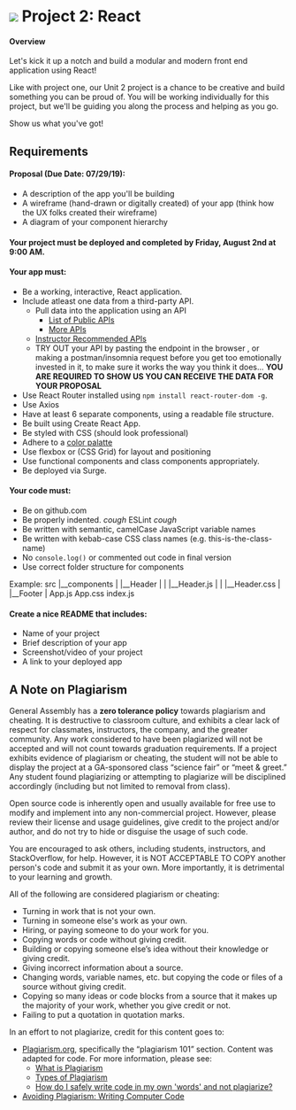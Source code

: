 # ![](https://ga-dash.s3.amazonaws.com/production/assets/logo-9f88ae6c9c3871690e33280fcf557f33.png) Project 2: React
#### Overview

Let's kick it up a notch and build a modular and modern front end application using React!

Like with project one, our Unit 2 project is a chance to be creative and build something you can be proud of. You will be working individually for this project, but we'll be guiding you along the process and helping as you go.

Show us what you've got!

## Requirements

#### Proposal (Due Date: 07/29/19):
- A description of the app you'll be building
- A wireframe (hand-drawn or digitally created) of your app (think how the UX folks created their wireframe)
- A diagram of your component hierarchy

#### Your project must be deployed and completed by **Friday, August 2nd at 9:00 AM**.

#### Your app must:
- Be a working, interactive, React application.
- Include atleast one data from a third-party API.
    - Pull data into the application using an API
        - [List of Public APIs](https://github.com/toddmotto/public-apis)
        - [More APIs](https://github.com/abhishekbanthia/Public-APIs)
	- [Instructor Recommended APIs](https://git.generalassemb.ly/sei-nyc-cicadas/apis)
    - TRY OUT your API by pasting the endpoint in the browser , or making a postman/insomnia request before you get too emotionally invested in it, to make sure it works the way you think it does... **YOU ARE REQUIRED TO SHOW US YOU CAN RECEIVE THE DATA FOR YOUR PROPOSAL**
- Use React Router installed using `npm install react-router-dom -g`.
- Use Axios
- Have at least 6 separate components, using a readable file structure.
- Be built using Create React App.
- Be styled with CSS (should look professional)
- Adhere to a [color palatte](https://mycolor.space)
- Use flexbox or (CSS Grid) for layout and positioning
- Use functional components and class components appropriately.
- Be deployed via Surge.

#### Your code must:
- Be on github.com
- Be properly indented. *cough* ESLint *cough*
- Be written with semantic, camelCase JavaScript variable names
- Be written with kebab-case CSS class names (e.g. this-is-the-class-name)
- No `console.log()` or commented out code in final version
- Use correct folder structure for components

Example:
src
|__components
|  |__Header
|  |  |__Header.js
|  |  |__Header.css
|  |__Footer
|
App.js
App.css
index.js

#### Create a nice README that includes:
- Name of your project
- Brief description of your app
- Screenshot/video of your project
- A link to your deployed app

## A Note on Plagiarism

General Assembly has a **zero tolerance policy** towards plagiarism and cheating. It is destructive to classroom culture, and exhibits a clear lack of respect for classmates, instructors, the company, and the greater community. Any work considered to have been plagiarized will not be accepted and will not count towards graduation requirements. If a project exhibits evidence of plagiarism or cheating, the student will not be able to display the project at a GA-sponsored class “science fair” or “meet & greet.” Any student found plagiarizing or attempting to plagiarize will be disciplined accordingly (including but not limited to removal from class).

Open source code is inherently open and usually available for free use to modify and implement into any non-commercial project. However, please review their license and usage guidelines, give credit to the project and/or author, and do not try to hide or disguise the usage of such code.

You are encouraged to ask others, including students, instructors, and StackOverflow, for help. However, it is NOT ACCEPTABLE TO COPY another person's code and submit it as your own. More importantly, it is detrimental to your learning and growth.

All of the following are considered plagiarism or cheating:
- Turning in work that is not your own.
- Turning in someone else's work as your own.
- Hiring, or paying someone to do your work for you.
- Copying words or code without giving credit.
- Building or copying someone else’s idea without their knowledge or giving credit.
- Giving incorrect information about a source.
- Changing words, variable names, etc. but copying the code or files of a source without giving credit.
- Copying so many ideas or code blocks from a source that it makes up the majority of your work, whether you give credit or not.
- Failing to put a quotation in quotation marks.

In an effort to not plagiarize, credit for this content goes to:
- [Plagiarism.org](http://plagiarism.org/), specifically the “plagiarism 101” section.  Content was adapted for code.  For more information, please see:
  - [What is Plagiarism](http://www.plagiarism.org/plagiarism-101/what-is-plagiarism)
  - [Types of Plagiarism](http://www.plagiarism.org/plagiarism-101/types-of-plagiarism)
  - [How do I safely write code in my own 'words' and not plagiarize?](http://programmers.stackexchange.com/questions/80167/how-do-i-safely-write-code-in-my-own-words-and-not-plagiarize)
- [Avoiding Plagiarism:  Writing Computer Code](http://www.upenn.edu/academicintegrity/ai_computercode.html)

